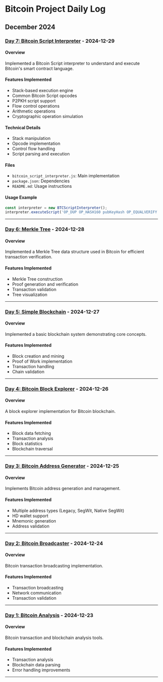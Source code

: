 # Bitcoin Project Daily Log

## December 2024

### [Day 7: Bitcoin Script Interpreter](Day7_script_interpreter/) - 2024-12-29

#### Overview
Implemented a Bitcoin Script interpreter to understand and execute Bitcoin's smart contract language.

#### Features Implemented
- Stack-based execution engine
- Common Bitcoin Script opcodes
- P2PKH script support
- Flow control operations
- Arithmetic operations
- Cryptographic operation simulation

#### Technical Details
- Stack manipulation
- Opcode implementation
- Control flow handling
- Script parsing and execution

#### Files
- `bitcoin_script_interpreter.js`: Main implementation
- `package.json`: Dependencies
- `README.md`: Usage instructions

#### Usage Example
```javascript
const interpreter = new BTCScriptInterpreter();
interpreter.executeScript('OP_DUP OP_HASH160 pubKeyHash OP_EQUALVERIFY OP_CHECKSIG');
```

---

### [Day 6: Merkle Tree](Day6_merkle_tree/) - 2024-12-28

#### Overview
Implemented a Merkle Tree data structure used in Bitcoin for efficient transaction verification.

#### Features Implemented
- Merkle Tree construction
- Proof generation and verification
- Transaction validation
- Tree visualization

---

### [Day 5: Simple Blockchain](Day5_simple_blockchain/) - 2024-12-27

#### Overview
Implemented a basic blockchain system demonstrating core concepts.

#### Features Implemented
- Block creation and mining
- Proof of Work implementation
- Transaction handling
- Chain validation

---

### [Day 4: Bitcoin Block Explorer](Day4_bitcoin_block_explorer/) - 2024-12-26

#### Overview
A block explorer implementation for Bitcoin blockchain.

#### Features Implemented
- Block data fetching
- Transaction analysis
- Block statistics
- Blockchain traversal

---

### [Day 3: Bitcoin Address Generator](Day3_bitcoin_address_generator/) - 2024-12-25

#### Overview
Implements Bitcoin address generation and management.

#### Features Implemented
- Multiple address types (Legacy, SegWit, Native SegWit)
- HD wallet support
- Mnemonic generation
- Address validation

---

### [Day 2: Bitcoin Broadcaster](Day2_bitcoin_broadcaster/) - 2024-12-24

#### Overview
Bitcoin transaction broadcasting implementation.

#### Features Implemented
- Transaction broadcasting
- Network communication
- Transaction validation

---

### [Day 1: Bitcoin Analysis](Day1_bitcoin_analysis/) - 2024-12-23

#### Overview
Bitcoin transaction and blockchain analysis tools.

#### Features Implemented
- Transaction analysis
- Blockchain data parsing
- Error handling improvements

---